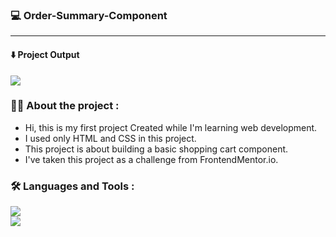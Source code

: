 ### :computer: Order-Summary-Component

___

#### :arrow_down: Project Output
<div>
<img src="https://user-images.githubusercontent.com/114568869/230567566-c09c503e-dbcf-4f84-865d-e662bf9de1fb.png">
</div>

### :man_technologist: About the project :

- Hi, this is my first project Created while I'm learning web development.
- I used only HTML and CSS in this project.
- This project is about building a basic shopping cart component.
- I've taken this project as a challenge from FrontendMentor.io.

### :hammer_and_wrench: Languages and Tools :

<div>
<img src="https://img.shields.io/badge/HTML5-E34F26?style=for-the-badge&logo=html5&logoColor=white"><br>
<img src="https://img.shields.io/badge/CSS3-1572B6?style=for-the-badge&logo=css3&logoColor=white">
</div>
